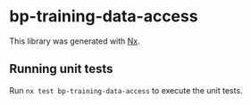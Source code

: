 # bp-training-data-access

This library was generated with [Nx](https://nx.dev).

## Running unit tests

Run `nx test bp-training-data-access` to execute the unit tests.
